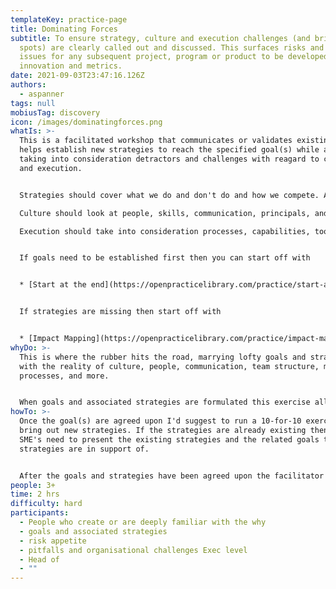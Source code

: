 ```yaml
---
templateKey: practice-page
title: Dominating Forces
subtitle: To ensure strategy, culture and execution challenges (and bright
  spots) are clearly called out and discussed. This surfaces risks and poential
  issues for any subsequent project, program or product to be developed, impacts
  innovation and metrics.
date: 2021-09-03T23:47:16.126Z
authors:
  - aspanner
tags: null
mobiusTag: discovery
icon: /images/dominatingforces.png
whatIs: >-
  This is a facilitated workshop that communicates or validates existing or
  helps establish new strategies to reach the specified goal(s) while also
  taking into consideration detractors and challenges with reagard to culture
  and execution. 


  Strategies should cover what we do and don't do and how we compete. And be clearly linked to the goals that the strategy supports.\

  Culture should look at people, skills, communication, principals, and team structures/topologies.\

  Execution should take into consideration processes, capabilities, tools, and metrics.


  If goals need to be established first then you can start off with 


  * [Start at the end](https://openpracticelibrary.com/practice/start-at-the-end/)


  If strategies are missing then start off with 


  * [Impact Mapping](https://openpracticelibrary.com/practice/impact-mapping/)
whyDo: >-
  This is where the rubber hits the road, marrying lofty goals and strategies
  with the reality of culture, people, communication, team structure, metrics,
  processes, and more.


  When goals and associated strategies are formulated this exercise allows for immediate 'reality checks' and surfaces potential challenges and roadblocks that must be paid attention to. This allows to plan for risk mitigation strategies right from the start or even before an engagement, project or program of works kicks off.
howTo: >-
  Once the goal(s) are agreed upon I'd suggest to run a 10-for-10 exercise to
  bring out new strategies. If the strategies are already existing then the
  SME's need to present the existing strategies and the related goals those
  strategies are in support of.


  After the goals and strategies have been agreed upon the facilitator can allow between 3 - 7  minutes to flush out the challenges (and bright spots if necessary) in the execution and culture area.
people: 3+
time: 2 hrs
difficulty: hard
participants:
  - People who create or are deeply familiar with the why
  - goals and associated strategies
  - risk appetite
  - pitfalls and organisational challenges Exec level
  - Head of
  - ""
---
```

